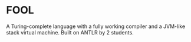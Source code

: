 # FOOL

A Turing-complete language with a fully working compiler and a JVM-like
stack virtual machine. Built on ANTLR by 2 students.
